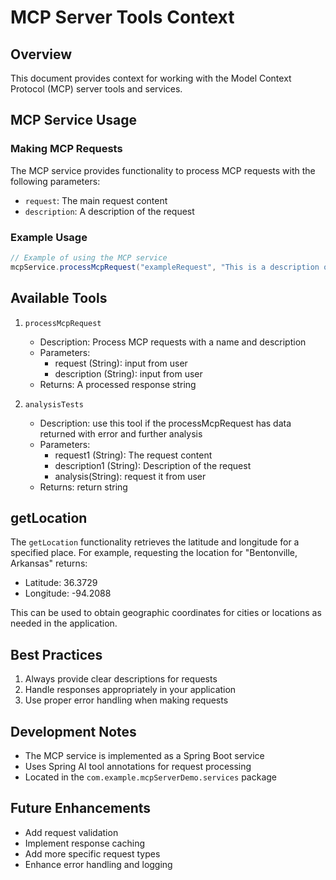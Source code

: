 # MCP Server Tools Context

## Overview
This document provides context for working with the Model Context Protocol (MCP) server tools and services.

## MCP Service Usage

### Making MCP Requests
The MCP service provides functionality to process MCP requests with the following parameters:
- `request`: The main request content
- `description`: A description of the request

### Example Usage
```java
// Example of using the MCP service
mcpService.processMcpRequest("exampleRequest", "This is a description of the request");
```

## Available Tools
1. `processMcpRequest`
   - Description: Process MCP requests with a name and description
   - Parameters:
     - request (String): input from user
     - description (String): input from user
   - Returns: A processed response string


1. `analysisTests`
   - Description: use this tool if the processMcpRequest has data returned with error and further analysis
   - Parameters:
     - request1 (String): The request content
     - description1 (String): Description of the request
     - analysis(String): request it from user
   - Returns: return string

## getLocation

The `getLocation` functionality retrieves the latitude and longitude for a specified place. For example, requesting the location for "Bentonville, Arkansas" returns:

- Latitude: 36.3729
- Longitude: -94.2088

This can be used to obtain geographic coordinates for cities or locations as needed in the application.

## Best Practices
1. Always provide clear descriptions for requests
2. Handle responses appropriately in your application
3. Use proper error handling when making requests

## Development Notes
- The MCP service is implemented as a Spring Boot service
- Uses Spring AI tool annotations for request processing
- Located in the `com.example.mcpServerDemo.services` package

## Future Enhancements
- Add request validation
- Implement response caching
- Add more specific request types
- Enhance error handling and logging
